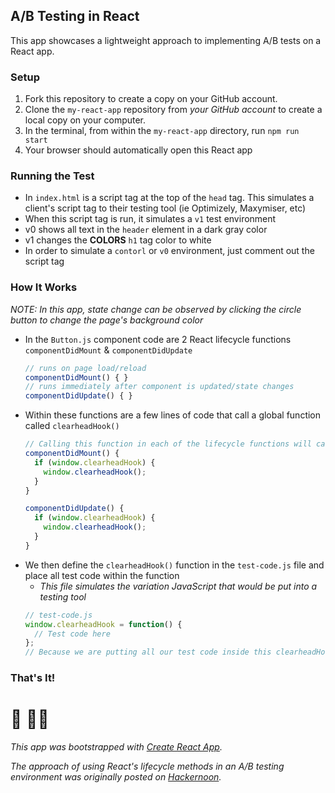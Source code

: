 ## A/B Testing in React

This app showcases a lightweight approach to implementing A/B tests on a React app.

### Setup
 1. Fork this repository to create a copy on your GitHub account.
 2. Clone the `my-react-app` repository from *your GitHub account* to create a local copy on your computer.
 3. In the terminal, from within the `my-react-app` directory, run `npm run start`
 4. Your browser should automatically open this React app

### Running the Test
 - In `index.html` is a script tag at the top of the `head` tag. This simulates a client's script tag to their testing tool (ie Optimizely, Maxymiser, etc)
 - When this script tag is run, it simulates a `v1` test environment
  - v0 shows all text in the `header` element in a dark gray color
  - v1 changes the **COLORS** `h1` tag color to white
 - In order to simulate a `contorl` or `v0` environment, just comment out the script tag

### How It Works
*NOTE: In this app, state change can be observed by clicking the circle button to change the page's background color*
  - In the `Button.js` component code are 2 React lifecycle functions `componentDidMount` & `componentDidUpdate`
    ```js
    // runs on page load/reload
    componentDidMount() { }
    // runs immediately after component is updated/state changes
    componentDidUpdate() { }
    ```
  - Within these functions are a few lines of code that call a global function called `clearheadHook()`
    ```js
    // Calling this function in each of the lifecycle functions will cause it be run on page load and any time the state changes
    componentDidMount() {
      if (window.clearheadHook) {
        window.clearheadHook();
      }
    }

    componentDidUpdate() {
      if (window.clearheadHook) {
        window.clearheadHook();
      }
    }
    ```
  - We then define the `clearheadHook()` function in the `test-code.js` file and place all test code within the function
    - *This file simulates the variation JavaScript that would be put into a testing tool*
    ```js
    // test-code.js
    window.clearheadHook = function() {
      // Test code here
    };
    // Because we are putting all our test code inside this clearheadHook() function, it will run and persist through all page loads and state changes
    ```

### That's It!

# 🎉 🙌🏼


*This app was bootstrapped with [Create React App](https://github.com/facebookincubator/create-react-app).*

*The approach of using React's lifecycle methods in an A/B testing environment was originally posted on [Hackernoon](https://hackernoon.com/using-optimizely-with-react-redux-99bd510c790f).*
